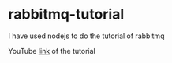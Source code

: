 # rabbitmq-tutorial
I have used nodejs to do the tutorial of rabbitmq 

YouTube <a href="https://www.youtube.com/watch?v=wZbX_Qh8zbI">link</a> of the tutorial 
